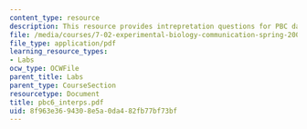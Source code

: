 ```yaml
---
content_type: resource
description: This resource provides intrepretation questions for PBC day 6.
file: /media/courses/7-02-experimental-biology-communication-spring-2005/8f963e3694308e5a0da482fb77bf73bf_pbc6_interps.pdf
file_type: application/pdf
learning_resource_types:
- Labs
ocw_type: OCWFile
parent_title: Labs
parent_type: CourseSection
resourcetype: Document
title: pbc6_interps.pdf
uid: 8f963e36-9430-8e5a-0da4-82fb77bf73bf
---
```

